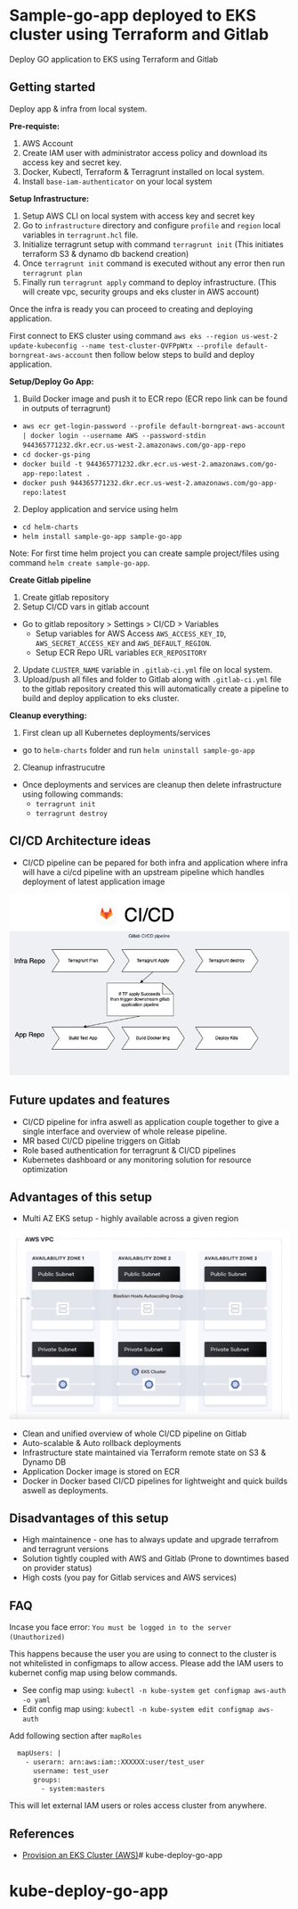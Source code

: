 # Sample-go-app deployed to EKS cluster using Terraform and Gitlab

Deploy GO application to EKS using Terraform and Gitlab

## Getting started

Deploy app & infra from local system.

**Pre-requiste:**

1. AWS Account
2. Create IAM user with administrator access policy and download its access key and secret key.
4. Docker, Kubectl, Terraform & Terragrunt installed on local system.
5. Install `base-iam-authenticator` on your local system


**Setup Infrastructure:**

1. Setup AWS CLI on local system with access key and secret key
2. Go to `infrastructure` directory and configure `profile` and `region` local variables in `terragrunt.hcl` file.
3. Initialize terragrunt setup with command `terragrunt init` (This initiates terraform S3 & dynamo db backend creation)
4. Once `terragrunt init` command is executed without any error then run `terragrunt plan`
5. Finally run `terragrunt apply` command to deploy infrastructure. (This will create vpc, security groups and eks cluster in AWS account)

Once the infra is ready you can proceed to creating and deploying application.

First connect to EKS cluster using command
`aws eks --region us-west-2 update-kubeconfig --name test-cluster-QVFPpWtx --profile default-borngreat-aws-account`
then follow below steps to build and deploy application.


**Setup/Deploy Go App:**

1. Build Docker image and push it to ECR repo (ECR repo link can be found in outputs of terragrunt)
  - `aws ecr get-login-password --profile default-borngreat-aws-account | docker login --username AWS --password-stdin 944365771232.dkr.ecr.us-west-2.amazonaws.com/go-app-repo`
  - `cd docker-gs-ping`
  - `docker build -t 944365771232.dkr.ecr.us-west-2.amazonaws.com/go-app-repo:latest .`
  - `docker push 944365771232.dkr.ecr.us-west-2.amazonaws.com/go-app-repo:latest`
2. Deploy application and service using helm
  - `cd helm-charts`
  - `helm install sample-go-app sample-go-app`

Note: For first time helm project you can create sample project/files using command `helm create sample-go-app`.

**Create Gitlab pipeline**

1. Create gitlab repository
2. Setup CI/CD vars in gitlab account
  - Go to gitlab repository > Settings > CI/CD > Variables
    - Setup variables for AWS Access `AWS_ACCESS_KEY_ID`, `AWS_SECRET_ACCESS_KEY` and `AWS_DEFAULT_REGION`.
    - Setup ECR Repo URL variables `ECR_REPOSITORY`   
2. Update `CLUSTER_NAME` variable in `.gitlab-ci.yml` file on local system.
3. Upload/push all files and folder to Gitlab along with `.gitlab-ci.yml` file to the gitlab repository created this will automatically create a pipeline to build and deploy application to eks cluster.


**Cleanup everything:**


1. First clean up all Kubernetes deployments/services
  - go to `helm-charts` folder and run `helm uninstall sample-go-app`
2. Cleanup infrastrucutre
  - Once deployments and services are cleanup then delete infrastructure using following commands:
    - `terragrunt init`
    - `terragrunt destroy`

## CI/CD Architecture ideas

- CI/CD pipeline can be pepared for both infra and application where infra will have a ci/cd pipeline with an upstream pipeline which handles deployment of latest application image

![Gitlab CI/CD Pipeline Architecture](gitlab_ci_cd_architecture.png)


## Future updates and features

- CI/CD pipeline for infra aswell as application couple together to give a single interface and overview of whole release pipeline.
- MR based CI/CD pipeline triggers on Gitlab
- Role based authentication for terragrunt &  CI/CD pipelines
- Kubernetes dashboard or any monitoring solution for resource optimization


## Advantages of this setup

- Multi AZ EKS setup - highly available across a given region

![VPC & EKS Architecture](eks_vpc_architecture.png)

- Clean and unified overview of whole CI/CD pipeline on Gitlab
- Auto-scalable & Auto rollback deployments
- Infrastructure state maintained via Terraform remote state on S3 & Dynamo DB
- Application Docker image is stored on ECR
- Docker in Docker based CI/CD pipelines for lightweight and quick builds aswell as deployments.


## Disadvantages of this setup

- High maintainence - one has to always update and upgrade terrafrom and terragrunt versions
- Solution tightly coupled with AWS and Gitlab (Prone to downtimes based on provider status)
- High costs (you pay for Gitlab services and AWS services)


## FAQ

Incase you face error: `You must be logged in to the server (Unauthorized)`


This happens because the user you are using to connect to the cluster is not whitelisted in configmaps to allow access. Please add the IAM users to kubernet config map using below commands.

- See config map using: `kubectl -n kube-system get configmap aws-auth -o yaml`
- Edit config map using: `kubectl -n kube-system edit configmap aws-auth`

Add following section after `mapRoles`

```
  mapUsers: |
    - userarn: arn:aws:iam::XXXXXX:user/test_user
      username: test_user
      groups:
        - system:masters
```

This will let external IAM users or roles access cluster from anywhere.

## References

- [Provision an EKS Cluster (AWS)](https://learn.hashicorp.com/tutorials/terraform/eks?in=terraform/kubernetes)# kube-deploy-go-app
# kube-deploy-go-app
